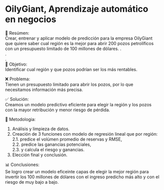# OilyGiant, Aprendizaje automático en negocios

📖 Resúmen:  
  Crear, entrenar y aplicar modelo de predicción para la empresa OilyGiant que quiere saber cual región es la mejor para abrir 200 pozos petrolíficos con un presupuesto limitado de 100 millones de dólares.
.  
.  
.  
🎯 Objetivo:  
  Identificar cual región y que pozos podrían ser los más rentables.

❌ Problema:  
  Tienen un presupuesto limitado para abrir los pozos, por lo que necesitamos información más precisa.

✅ Solución:  
  Creamos un modelo predictivo eficiente para elegir la región y los pozos con la mayor retribución y menor riesgo de pérdida.

🔢 Metodologia:  
  1. Análisis y limpieza de datos.  
  2. Creación de 3 funciones con modelo de regresión lineal que por región:  
     2.1. predice el volúmen promedio de reservas y RMSE,  
     2.2. predice las ganancias potenciales,  
     2.3. y calcula el riesgo y ganancias.  
  3. Elección final y conclusión.

📊 Conclusiones:  
  Se logro crear un modelo eficeinte capas de elegir la mejor región para invertir los 100 millones de dólares con el ingreso predicho más alto y con el riesgo de muy bajo a bajo.
